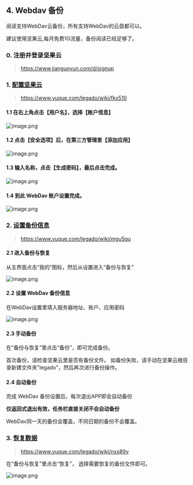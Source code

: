 ## 4. Webdav 备份

阅读支持WebDav云备份，所有支持WebDav的云盘都可以。

建议使用坚果云,每月免费1G流量，备份阅读已经足够了。


### 0. 注册并登录坚果云
> https://www.jianguoyun.com/d/signup 


### 1. [配置坚果云](https://www.yuque.com/legado/wiki/fkx510)

> https://www.yuque.com/legado/wiki/fkx510

#### 1.1 在右上角点击【用户名】，选择【账户信息】

![image.png](https://cdn.nlark.com/yuque/0/2021/png/12737724/1614782003487-6ec8950c-6d47-462b-b350-8f7d490d8cd1.png?x-oss-process=image%2Fwatermark%2Ctype_d3F5LW1pY3JvaGVp%2Csize_55%2Ctext_TGVnYWRvIMK3IOW8gOa6kOmYheivuw%3D%3D%2Ccolor_FFFFFF%2Cshadow_50%2Ct_80%2Cg_se%2Cx_10%2Cy_10)

#### 1.2 点击【安全选项】后，在第三方管理里【添加应用】

![image.png](https://cdn.nlark.com/yuque/0/2021/png/12737724/1614782472368-aa50fe7e-ae13-4fd2-ac9e-3a0957b0bd29.png?x-oss-process=image%2Fwatermark%2Ctype_d3F5LW1pY3JvaGVp%2Csize_55%2Ctext_TGVnYWRvIMK3IOW8gOa6kOmYheivuw%3D%3D%2Ccolor_FFFFFF%2Cshadow_50%2Ct_80%2Cg_se%2Cx_10%2Cy_10)

#### 1.3 输入名称，点击【生成密码】，最后点击完成。

![image.png](https://cdn.nlark.com/yuque/0/2021/png/12737724/1614782954299-0dd59ade-5bc4-4dc6-9abd-3b696237ebc8.png?x-oss-process=image%2Fwatermark%2Ctype_d3F5LW1pY3JvaGVp%2Csize_16%2Ctext_TGVnYWRvIMK3IOW8gOa6kOmYheivuw%3D%3D%2Ccolor_FFFFFF%2Cshadow_50%2Ct_80%2Cg_se%2Cx_10%2Cy_10)


#### 1.4 到此 WebDav 账户设置完成。

![image.png](https://cdn.nlark.com/yuque/0/2021/png/12737724/1614783363300-d74cf960-ddf4-4a04-aee2-df1f21565b0f.png?x-oss-process=image%2Fwatermark%2Ctype_d3F5LW1pY3JvaGVp%2Csize_23%2Ctext_TGVnYWRvIMK3IOW8gOa6kOmYheivuw%3D%3D%2Ccolor_FFFFFF%2Cshadow_50%2Ct_80%2Cg_se%2Cx_10%2Cy_10)





### 2. [设置备份信息](https://www.yuque.com/legado/wiki/mgu5qu)

> https://www.yuque.com/legado/wiki/mgu5qu

#### 2.1 进入备份与恢复

从主界面点击“我的”图标，然后从设置进入“备份与恢复” 

![image.png](https://cdn.nlark.com/yuque/0/2021/png/12737724/1614818678602-53ad0989-986f-4e33-886b-abe7f1a6996f.png?x-oss-process=image%2Fwatermark%2Ctype_d3F5LW1pY3JvaGVp%2Csize_17%2Ctext_TGVnYWRvIMK3IOW8gOa6kOmYheivuw%3D%3D%2Ccolor_FFFFFF%2Cshadow_50%2Ct_80%2Cg_se%2Cx_10%2Cy_10)



#### 2.2 设置 WebDav 备份信息

在WebDav设置里填入服务器地址、账户、应用密码 

![image.png](https://cdn.nlark.com/yuque/0/2021/png/12737724/1614818803320-f35a0a14-6272-4f96-a635-8ca6d852ffb5.png?x-oss-process=image%2Fwatermark%2Ctype_d3F5LW1pY3JvaGVp%2Csize_17%2Ctext_TGVnYWRvIMK3IOW8gOa6kOmYheivuw%3D%3D%2Ccolor_FFFFFF%2Cshadow_50%2Ct_80%2Cg_se%2Cx_10%2Cy_10)


#### 2.3 手动备份

在“备份与恢复”里点击“备份”，即可完成备份。 

首次备份，请检查坚果云里是否有备份文件。 如备份失败，请手动在坚果云根目录新建文件夹"legado"，然后再次进行备份操作。


#### 2.4 自动备份

完成 WebDav 备份设置后，每次退出APP即会自动备份  

**仅返回式退出有效，任务栏直接关闭不会自动备份**

WebDav同一天的备份会覆盖，不同日期的备份不会覆盖。



### 3. [恢复数据](https://www.yuque.com/legado/wiki/nxs89y)
> https://www.yuque.com/legado/wiki/nxs89y


在“备份与恢复”里点击“恢复”， 选择需要恢复的备份文件即可。 

![image.png](https://cdn.nlark.com/yuque/0/2021/png/12737724/1615086721622-40e2430a-7ffc-44aa-bfd7-bc1636508081.png?x-oss-process=image%2Fwatermark%2Ctype_d3F5LW1pY3JvaGVp%2Csize_123%2Ctext_TGVnYWRvIMK3IOW8gOa6kOmYheivuw%3D%3D%2Ccolor_FFFFFF%2Cshadow_50%2Ct_80%2Cg_se%2Cx_10%2Cy_10%2Fresize%2Cw_1440%2Climit_0)
